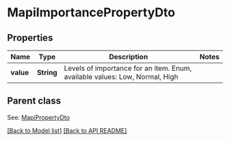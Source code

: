 
# MapiImportancePropertyDto
## Properties
Name | Type | Description | Notes
------------ | ------------- | ------------- | -------------
**value** | **String** | Levels of importance for an item. Enum, available values: Low, Normal, High | 


## Parent class

See: [MapiPropertyDto](MapiPropertyDto.md)

[[Back to Model list]](Models.md) [[Back to API README]](README.md)

